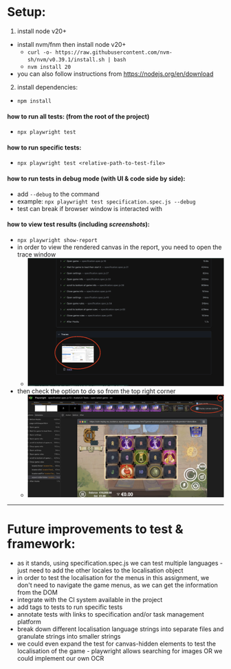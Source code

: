 # Setup:

1) install node v20+
 -  install nvm/fnm then install node v20+
     -  `curl -o- https://raw.githubusercontent.com/nvm-sh/nvm/v0.39.1/install.sh | bash`
     -  `nvm install 20`
 - you can also follow instructions from https://nodejs.org/en/download

2) install dependencies: 
- `npm install`

#### how to run all tests: (from the root of the project)
 - `npx playwright test`

#### how to run specific tests:
 - `npx playwright test <relative-path-to-test-file>`

#### how to run tests in debug mode (with UI & code side by side):
 - add `--debug` to the command
 - example: `npx playwright test specification.spec.js --debug`
 - test can break if browser window is interacted with

#### how to view test results (including *screenshots*):
 - `npx playwright show-report`
 - in order to view the rendered canvas in the report, you need to open the trace window 
    - ![from here](resources/readme-1.png)
 - then check the option to do so from the top right corner
    - ![then here](resources/readme-2.png)

--- 

# Future improvements to test & framework:
 - as it stands, using specification.spec.js we can test multiple languages - just need to add the other locales to the localisation object
 - in order to test the localisation for the menus in this assignment, we don't need to navigate the game menus, as we can get the information from the DOM
 - integrate with the CI system available in the project
 - add tags to tests to run specific tests
 - annotate tests with links to specification and/or task management platform
 - break down different localisation language strings into separate files and granulate strings into smaller strings
 - we could even expand the test for canvas-hidden elements to test the localisation of the game - playwright allows searching for images OR we could implement our own OCR